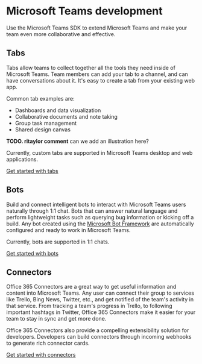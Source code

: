 ﻿# Microsoft Teams development

Use the Microsoft Teams SDK to extend Microsoft Teams and make your team even more collaborative and effective.

## Tabs

Tabs allow teams to collect together all the tools they need inside of Microsoft Teams.  Team members can add your tab to a channel, and can have conversations about it. It's easy to create a tab from your existing web app.

Common tab examples are:
* Dashboards and data visualization
* Collaborative documents and note taking
* Group task management
* Shared design canvas

**TODO. ritaylor comment** can we add an illustration here?

Currently, custom tabs are supported in Microsoft Teams desktop and web applications.

[Get started with tabs](gettingstarted.md)

## Bots

Build and connect intelligent bots to interact with Microsoft Teams users naturally through 1:1 chat. Bots that can answer natural language and perform lightweight tasks such as querying bug information or kicking off a build.​ Any bot created using the [Microsoft Bot Framework](https://dev.botframework.com/) are automatically configured and ready to work in Microsoft Teams.

Currently, bots are supported in 1:1 chats.

[Get started with bots](bots.md)

## Connectors

Office 365 Connectors are a great way to get useful information and content into Microsoft Teams. Any user can connect their group to services like Trello, Bing News, Twitter, etc., and get notified of the team's activity in that service. From tracking a team's progress in Trello, to following important hashtags in Twitter, Office 365 Connectors make it easier for your team to stay in sync and get more done.

Office 365 Connectors also provide a compelling extensibility solution for developers. Developers can build connectors through incoming webhooks to generate rich connector cards.

[Get started with connectors](connectors.md)